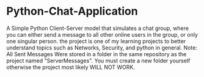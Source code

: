 # Python-Chat-Application
A Simple Python Client-Server model that simulates a chat group, where you can either send a message to all other online users in the group, or only one singular person.
the project is one of my learning projects to better understand topics such as Networks, Security, and python in general.
Note: All Sent Messages Were stored in a folder in the same repository as the project named "ServerMessages". You must create a new folder yourself otherwise the project most likely WILL NOT WORK.
